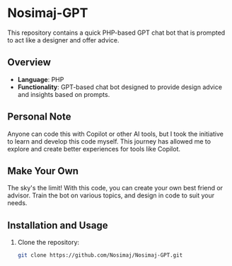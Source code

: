# Nosimaj-GPT

This repository contains a quick PHP-based GPT chat bot that is prompted to act like a designer and offer advice.

## Overview

- **Language**: PHP
- **Functionality**: GPT-based chat bot designed to provide design advice and insights based on prompts.

## Personal Note

Anyone can code this with Copilot or other AI tools, but I took the initiative to learn and develop this code myself. This journey has allowed me to explore and create better experiences for tools like Copilot.

## Make Your Own

The sky's the limit! With this code, you can create your own best friend or advisor. Train the bot on various topics, and design in code to suit your needs.

## Installation and Usage

1. Clone the repository:
   ```bash
   git clone https://github.com/Nosimaj/Nosimaj-GPT.git
